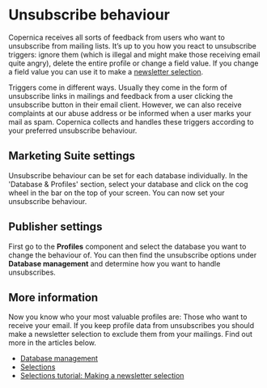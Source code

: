 # Unsubscribe behaviour

Copernica receives all sorts of feedback from users who want to unsubscribe 
from mailing lists. It’s up to you how you react to unsubscribe triggers: 
ignore them (which is illegal and might make those receiving email quite angry), 
delete the entire profile or change a field value. If you change a field 
value you can use it to make a [newsletter selection](./create-a-mailing-list).

Triggers come in different ways. Usually they come in the form of 
unsubscribe links in mailings and feedback from a user clicking the 
unsubscribe button in their email client. However, we can also receive 
complaints at our abuse address or be informed when a user marks your mail 
as spam. Copernica collects and handles these triggers according to your 
preferred unsubscribe behaviour.

## Marketing Suite settings

Unsubscribe behaviour can be set for each database individually. In the 
'Database & Profiles' section, select your database and click on the 
cog wheel in the bar on the top of your screen. You can now set your 
unsubscribe behaviour.

## Publisher settings

First go to the **Profiles** component and select the database you want 
to change the behaviour of. You can then find the unsubscribe options under 
**Database management** and determine how you want to handle unsubscribes.

## More information

Now you know who your most valuable profiles are: Those who want to receive 
your email. If you keep profile data from unsubscribes you should make a 
newsletter selection to exclude them from your mailings. Find out more 
in the articles below.

* [Database management](./database-introduction)
* [Selections](./selections-introduction)
* [Selections tutorial: Making a newsletter selection](./create-a-mailing-list)
